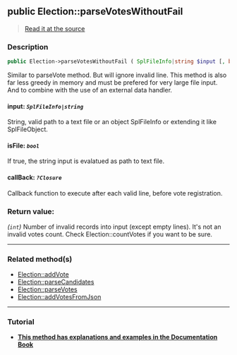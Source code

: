 ## public Election::parseVotesWithoutFail

> [Read it at the source](https://github.com/julien-boudry/Condorcet/blob/master/src/ElectionProcess/VotesProcess.php#L404)

### Description    

```php
public Election->parseVotesWithoutFail ( SplFileInfo|string $input [, bool $isFile = false , ?Closure $callBack = null] ): int
```

Similar to parseVote method. But will ignore invalid line. This method is also far less greedy in memory and must be prefered for very large file input. And to combine with the use of an external data handler.
    

#### **input:** *`SplFileInfo|string`*   
String, valid path to a text file or an object SplFileInfo or extending it like SplFileObject.    


#### **isFile:** *`bool`*   
If true, the string input is evalatued as path to text file.    


#### **callBack:** *`?Closure`*   
Callback function to execute after each valid line, before vote registration.    


### Return value:   

*(`int`)* Number of invalid records into input (except empty lines). It's not an invalid votes count. Check Election::countVotes if you want to be sure.


---------------------------------------

### Related method(s)      

* [Election::addVote](/Docs/ApiReferences/Election%20Class/public%20Election--addVote.md)    
* [Election::parseCandidates](/Docs/ApiReferences/Election%20Class/public%20Election--parseCandidates.md)    
* [Election::parseVotes](/Docs/ApiReferences/Election%20Class/public%20Election--parseVotes.md)    
* [Election::addVotesFromJson](/Docs/ApiReferences/Election%20Class/public%20Election--addVotesFromJson.md)    

---------------------------------------

### Tutorial

* **[This method has explanations and examples in the Documentation Book](https://www.condorcet.io/3.AsPhpLibrary/5.Votes/1.AddVotes)**    
